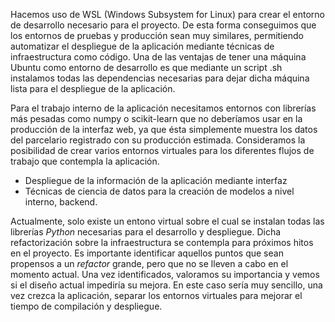 Hacemos uso de WSL (Windows Subsystem for Linux) para crear el entorno de desarrollo necesario para el proyecto. De esta forma conseguimos que los entornos de pruebas y producción sean muy similares, permitiendo automatizar el despliegue de la aplicación mediante técnicas de infraestructura como código. Una de las ventajas de tener una máquina Ubuntu como entorno de desarrollo es que mediante un script .sh instalamos todas las dependencias necesarias para dejar dicha máquina lista para el despliegue de la aplicación.

Para el trabajo interno de la aplicación necesitamos entornos con librerías más pesadas como numpy o scikit-learn que no deberíamos usar en la producción de la interfaz web, ya que ésta simplemente muestra los datos del parcelario registrado con su producción estimada. Consideramos la posibilidad de crear varios entornos virtuales para los diferentes flujos de trabajo que contempla la aplicación.

- Despliegue de la información de la aplicación mediante interfaz
- Técnicas de ciencia de datos para la creación de modelos a nivel interno, backend.

Actualmente, solo existe un entono virtual sobre el cual se instalan todas las librerías *Python* necesarias para el desarrollo y despliegue. Dicha refactorización sobre la infraestructura se contempla para próximos hitos en el proyecto. Es importante identificar aquellos puntos que sean propensos a un *refactor* grande, pero que no se lleven a cabo en el momento actual. Una vez identificados, valoramos su importancia y vemos si el diseño actual impediría su mejora. En este caso sería muy sencillo, una vez crezca la aplicación, separar los entornos virtuales para mejorar el tiempo de compilación y despliegue.